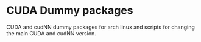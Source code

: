 # CUDA Dummy packages

CUDA and cudNN dummy packages for arch linux and scripts for changing the main CUDA and cudNN version.

